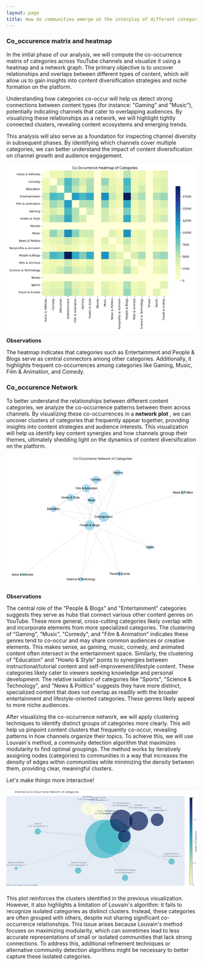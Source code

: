 ```yaml
---
layout: page
title: How do communities emerge at the interplay of different categories?
---
```



### Co_occurence matrix and heatmap

In the initial phase of our analysis, we will compute the co-occurrence matrix of categories across YouTube channels and visualize it using a heatmap and a network graph. The primary objective is to uncover relationships and overlaps between different types of content, which will allow us to gain insights into content diversification strategies and niche formation on the platform.

Understanding how categories co-occur will help us detect strong connections between content types (for instance: "Gaming" and "Music"), potentially indicating channels that cater to overlapping audiences. By visualizing these relationships as a network, we will highlight tightly connected clusters, revealing content ecosystems and emerging trends.

This analysis will also serve as a foundation for inspecting channel diversity in subsequent phases. By identifying which channels cover multiple categories, we can better understand the impact of content diversification on channel growth and audience engagement.

![Heatmap](assets/img/heatmap.png)

**Observations**

The heatmap indicates that categories such as Entertainment and People & Blogs serve as central connectors among other categories. Additionally, it highlights frequent co-occurrences among categories like Gaming, Music, Film & Animation, and Comedy.

### Co_occurence Network


To better understand the relationships between different content categories, we analyze the co-occurrence patterns between them across channels. By visualizing these co-occurrences in a **network plot** , we can uncover clusters of categories that frequently appear together, providing insights into content strategies and audience interests. This visualization will help us identify key content synergies and how channels group their themes, ultimately shedding light on the dynamics of content diversification on the platform.

![Conetwork](assets/img/conetwork.png)

**Observations**

The central role of the "People & Blogs" and "Entertainment" categories suggests they serve as hubs that connect various other content genres on YouTube. These more general, cross-cutting categories likely overlap with and incorporate elements from more specialized categories. The clustering of "Gaming", "Music", "Comedy", and "Film & Animation" indicates these genres tend to co-occur and may share common audiences or creative elements. This makes sense, as gaming, music, comedy, and animated content often intersect in the entertainment space. Similarly, the clustering of "Education" and "Howto & Style" points to synergies between instructional/tutorial content and self-improvement/lifestyle content. These categories likely cater to viewers seeking knowledge and personal development. The relative isolation of categories like "Sports", "Science & Technology", and "News & Politics" suggests they have more distinct, specialized content that does not overlap as readily with the broader entertainment and lifestyle-oriented categories. These genres likely appeal to more niche audiences.

After visualizing the co-occurrence network, we will apply clustering techniques to identify distinct groups of categories more clearly. This will help us pinpoint content clusters that frequently co-occur, revealing patterns in how channels organize their topics. To achieve this, we will use Louvain's method, a community detection algorithm that maximizes modularity to find optimal groupings. The method works by iteratively assigning nodes (categories) to communities in a way that increases the density of edges within communities while minimizing the density between them, providing clear, meaningful clusters.

Let's make things more interactive!

![Interractive_Conetwork](assets/img/interractive_conetwork.png)


This plot reinforces the clusters identified in the previous visualization. However, it also highlights a limitation of Louvain's algorithm: it fails to recognize isolated categories as distinct clusters. Instead, these categories are often grouped with others, despite not sharing significant co-occurrence relationships. This issue arises because Louvain's method focuses on maximizing modularity, which can sometimes lead to less accurate representations of small or isolated communities that lack strong connections. To address this, additional refinement techniques or alternative community detection algorithms might be necessary to better capture these isolated categories.
